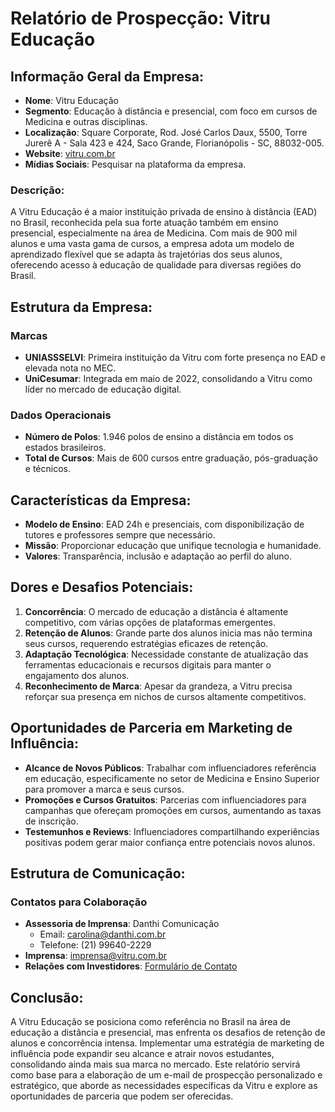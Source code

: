 # Relatório de Prospecção: Vitru Educação

## Informação Geral da Empresa:
- **Nome**: Vitru Educação
- **Segmento**: Educação à distância e presencial, com foco em cursos de Medicina e outras disciplinas.
- **Localização**: Square Corporate, Rod. José Carlos Daux, 5500, Torre Jurerê A - Sala 423 e 424, Saco Grande, Florianópolis - SC, 88032-005.
- **Website**: [vitru.com.br](http://www.vitru.com.br)
- **Mídias Sociais**: Pesquisar na plataforma da empresa.

### Descrição:
A Vitru Educação é a maior instituição privada de ensino à distância (EAD) no Brasil, reconhecida pela sua forte atuação também em ensino presencial, especialmente na área de Medicina. Com mais de 900 mil alunos e uma vasta gama de cursos, a empresa adota um modelo de aprendizado flexível que se adapta às trajetórias dos seus alunos, oferecendo acesso à educação de qualidade para diversas regiões do Brasil.

## Estrutura da Empresa:
### Marcas
- **UNIASSSELVI**: Primeira instituição da Vitru com forte presença no EAD e elevada nota no MEC.
- **UniCesumar**: Integrada em maio de 2022, consolidando a Vitru como líder no mercado de educação digital.

### Dados Operacionais
- **Número de Polos**: 1.946 polos de ensino a distância em todos os estados brasileiros.
- **Total de Cursos**: Mais de 600 cursos entre graduação, pós-graduação e técnicos.

## Características da Empresa:
- **Modelo de Ensino**: EAD 24h e presenciais, com disponibilização de tutores e professores sempre que necessário.
- **Missão**: Proporcionar educação que unifique tecnologia e humanidade.
- **Valores**: Transparência, inclusão e adaptação ao perfil do aluno.

## Dores e Desafios Potenciais:
1. **Concorrência**: O mercado de educação a distância é altamente competitivo, com várias opções de plataformas emergentes.
2. **Retenção de Alunos**: Grande parte dos alunos inicia mas não termina seus cursos, requerendo estratégias eficazes de retenção.
3. **Adaptação Tecnológica**: Necessidade constante de atualização das ferramentas educacionais e recursos digitais para manter o engajamento dos alunos.
4. **Reconhecimento de Marca**: Apesar da grandeza, a Vitru precisa reforçar sua presença em nichos de cursos altamente competitivos.

## Oportunidades de Parceria em Marketing de Influência:
- **Alcance de Novos Públicos**: Trabalhar com influenciadores referência em educação, especificamente no setor de Medicina e Ensino Superior para promover a marca e seus cursos.
- **Promoções e Cursos Gratuitos**: Parcerias com influenciadores para campanhas que ofereçam promoções em cursos, aumentando as taxas de inscrição.
- **Testemunhos e Reviews**: Influenciadores compartilhando experiências positivas podem gerar maior confiança entre potenciais novos alunos.

## Estrutura de Comunicação:
### Contatos para Colaboração
- **Assessoria de Imprensa**: Danthi Comunicação
  - Email: carolina@danthi.com.br
  - Telefone: (21) 99640-2229
- **Imprensa**: imprensa@vitru.com.br
- **Relações com Investidores**: [Formulário de Contato](https://investors.vitru.com.br/investor-services/ir-contact/)

## Conclusão:
A Vitru Educação se posiciona como referência no Brasil na área de educação a distância e presencial, mas enfrenta os desafios de retenção de alunos e concorrência intensa. Implementar uma estratégia de marketing de influência pode expandir seu alcance e atrair novos estudantes, consolidando ainda mais sua marca no mercado. Este relatório servirá como base para a elaboração de um e-mail de prospecção personalizado e estratégico, que aborde as necessidades específicas da Vitru e explore as oportunidades de parceria que podem ser oferecidas.